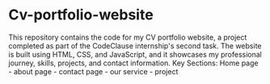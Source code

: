 # Cv-portfolio-website
This repository contains the code for my CV portfolio website, a project completed as part of the CodeClause internship's second task. The website is built using HTML, CSS, and JavaScript, and it showcases my professional journey, skills, projects, and contact information. Key Sections: Home page - about page - contact page - our service - project 
